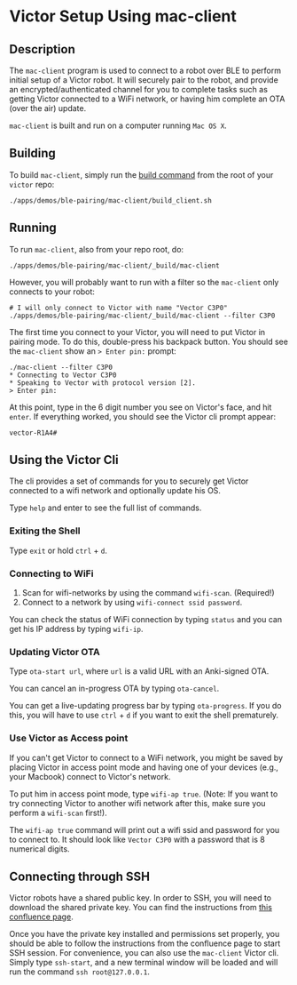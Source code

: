 # Victor Setup Using mac-client

## Description

The `mac-client` program is used to connect to a robot over BLE to perform initial setup of a 
Victor robot. It will securely pair to the robot, and provide an encrypted/authenticated 
channel for you to complete tasks such as getting Victor connected to a WiFi network, or 
having him complete an OTA (over the air) update.

`mac-client` is built and run on a computer running `Mac OS X`.

## Building 

To build `mac-client`, simply run the [build command](/apps/demos/ble-pairing/mac-client/build_client.sh) from the root of your `victor` repo:
```
./apps/demos/ble-pairing/mac-client/build_client.sh
```

## Running

To run `mac-client`, also from your repo root, do:
```
./apps/demos/ble-pairing/mac-client/_build/mac-client
```

However, you will probably want to run with a filter so the `mac-client` only connects to
your robot:

```
# I will only connect to Victor with name "Vector C3P0"
./apps/demos/ble-pairing/mac-client/_build/mac-client --filter C3P0
```

The first time you connect to your Victor, you will need to put Victor in pairing mode.
To do this, double-press his backpack button. You should see the `mac-client` show an 
`> Enter pin:` prompt:

```
./mac-client --filter C3P0
* Connecting to Vector C3P0
* Speaking to Vector with protocol version [2].
> Enter pin:
```

At this point, type in the 6 digit number you see on Victor's face, and hit `enter`. If 
everything worked, you should see the Victor cli prompt appear:

```
vector-R1A4#
```

## Using the Victor Cli

The cli provides a set of commands for you to securely get Victor connected to a wifi network
and optionally update his OS.

Type `help` and enter to see the full list of commands.

### Exiting the Shell

Type `exit` or hold `ctrl` + `d`.

### Connecting to WiFi

1. Scan for wifi-networks by using the command `wifi-scan`. (Required!)
2. Connect to a network by using `wifi-connect ssid password`.

You can check the status of WiFi connection by typing `status` and you can get his IP address
by typing `wifi-ip`.

### Updating Victor OTA

Type `ota-start url`, where `url` is a valid URL with an Anki-signed OTA.

You can cancel an in-progress OTA by typing `ota-cancel`.

You can get a live-updating progress bar by typing `ota-progress`. If you do this, you will
have to use `ctrl` + `d` if you want to exit the shell prematurely.

### Use Victor as Access point 

If you can't get Victor to connect to a WiFi network, you might be saved by placing Victor in 
access point mode and having one of your devices (e.g., your Macbook) connect to Victor's 
network. 

To put him in access point mode, type `wifi-ap true`. (Note: If you want to try connecting 
Victor to another wifi network after this, make sure you perform a `wifi-scan` first!).

The `wifi-ap true` command will print out a wifi ssid and password for you to connect to. It 
should look like `Vector C3P0` with a password that is 8 numerical digits.

## Connecting through SSH

Victor robots have a shared public key. In order to SSH, you will need to download the shared 
private key. You can find the instructions from [this confluence page](https://ankiinc.atlassian.net/wiki/spaces/ATT/pages/368476326/Victor+DVT3+ssh+connection).

Once you have the private key installed and permissions set properly, you should be able to
follow the instructions from the confluence page to start SSH session. For convenience, you
can also use the `mac-client` Victor cli. Simply type `ssh-start`, and a new terminal window
will be loaded and will run the command `ssh root@127.0.0.1`.